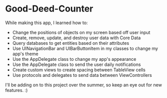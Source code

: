 # Good-Deed-Counter

While making this app, I learned how to:
- Change the positions of objects on my screen based off user input
- Create, remove, update, and destroy user data with Core Data
- Query databases to get entities based on their attributes 
- Use UINavigationBar and UIBarButtonItem in my classes to change my app's theme 
- Use the AppDelegate class to change my app's appearance 
- Use the AppDelegate class to send the user daily notifications
- Create custom views to create spacing between TableView cells
- Use protocols and delegates to send data between ViewControllers

I'll be adding on to this project over the summer, so keep an eye out for new features. :)
